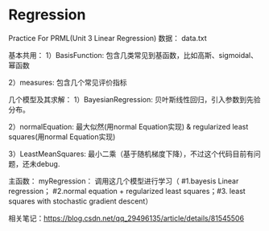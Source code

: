 # Regression
Practice For PRML(Unit 3 Linear Regression)
数据：
data.txt


基本共用：
1）BasisFunction: 
  包含几类常见到基函数，比如高斯、sigmoidal、幂函数

2）measures: 
  包含几个常见评价指标

几个模型及其求解：
1）BayesianRegression: 
  贝叶斯线性回归，引入参数到先验分布。

2）normalEquation: 
  最大似然(用normal Equation实现) & regularized least squares(用normal Equation实现)

3）LeastMeanSquares:
  最小二乘（基于随机梯度下降），不过这个代码目前有问题，还未debug.

主函数：
myRegression： 
    调用这几个模型进行学习（ #1.bayesis Linear regression； #2.normal equation + regularized least squares；#3. least squares with stochastic gradient descent）


相关笔记：https://blog.csdn.net/qq_29496135/article/details/81545506
